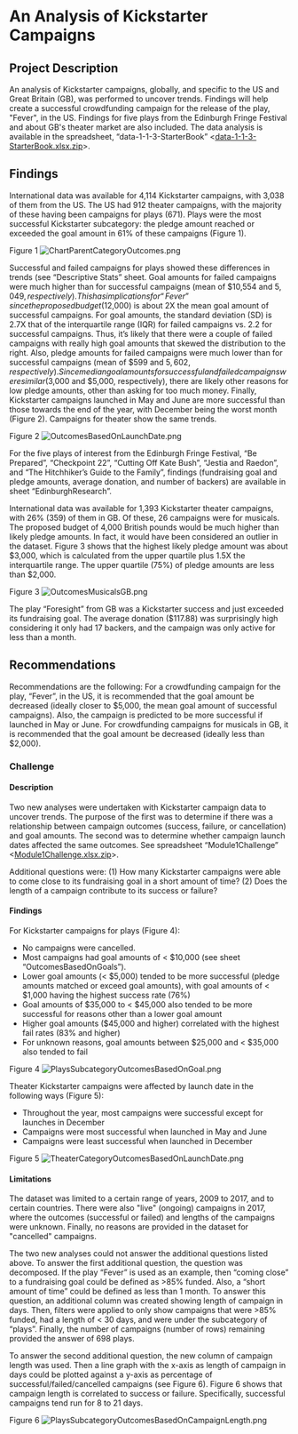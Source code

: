 # An Analysis of Kickstarter Campaigns

## Project Description
An analysis of Kickstarter campaigns, globally, and specific to the US and Great Britain (GB), was performed to uncover trends. Findings will help create a successful crowdfunding campaign for the release of the play, "Fever", in the US. Findings for five plays from the Edinburgh Fringe Festival and about GB's theater market are also included. The data analysis is available in the spreadsheet, “data-1-1-3-StarterBook” <[data-1-1-3-StarterBook.xlsx.zip](data-1-1-3-StarterBook.xlsx.zip)>.

## Findings
International data was available for 4,114 Kickstarter campaigns, with 3,038 of them from the US. The US had 912 theater campaigns, with the majority of these having been campaigns for plays (671). Plays were the most successful Kickstarter subcategory: the pledge amount reached or exceeded the goal amount in 61% of these campaigns (Figure 1).

Figure 1
![ChartParentCategoryOutcomes.png](ChartParentCategoryOutcomes.png)

Successful and failed campaigns for plays showed these differences in trends (see “Descriptive Stats” sheet. Goal amounts for failed campaigns were much higher than for successful campaigns (mean of $10,554 and $5,049, respectively). This has implications for “Fever” since the proposed budget ($12,000) is about 2X the mean goal amount of successful campaigns. For goal amounts, the standard deviation (SD) is 2.7X that of the interquartile range (IQR) for failed campaigns vs. 2.2 for successful campaigns. Thus, it’s likely that there were a couple of failed campaigns with really high goal amounts that skewed the distribution to the right. Also, pledge amounts for failed campaigns were much lower than for successful campaigns (mean of $599 and $5,602, respectively). Since median goal amounts for successful and failed campaigns were similar ($3,000 and $5,000, respectively), there are likely other reasons for low pledge amounts, other than asking for too much money. Finally, Kickstarter campaigns launched in May and June are more successful than those towards the end of the year, with December being the worst month (Figure 2). Campaigns for theater show the same trends.

Figure 2
![OutcomesBasedOnLaunchDate.png](OutcomesBasedOnLaunchDate.png)

For the five plays of interest from the Edinburgh Fringe Festival, “Be Prepared”, “Checkpoint 22”, “Cutting Off Kate Bush”, “Jestia and Raedon”, and “The Hitchhiker’s Guide to the Family”, findings (fundraising goal and pledge amounts, average donation, and number of backers) are available in sheet “EdinburghResearch”.

International data was available for 1,393 Kickstarter theater campaigns, with 26% (359) of them in GB. Of these, 26 campaigns were for musicals. The proposed budget of 4,000 British pounds would be much higher than likely pledge amounts. In fact, it would have been considered an outlier in the dataset. Figure 3 shows that the highest likely pledge amount was about $3,000, which is calculated from the upper quartile plus 1.5X the interquartile range. The upper quartile (75%) of pledge amounts are less than $2,000. 

Figure 3
![OutcomesMusicalsGB.png](OutcomesMusicalsGB.png)

The play “Foresight” from GB was a Kickstarter success and just exceeded its fundraising goal. The average donation ($117.88) was surprisingly high considering it only had 17 backers, and the campaign was only active for less than a month. 

## Recommendations
Recommendations are the following: For a crowdfunding campaign for the play, “Fever”, in the US, it is recommended that the goal amount be decreased (ideally closer to $5,000, the mean goal amount of successful campaigns). Also, the campaign is predicted to be more successful if launched in May or June. For crowdfunding campaigns for musicals in GB, it is recommended that the goal amount be decreased (ideally less than $2,000). 

### Challenge

#### Description
Two new analyses were undertaken with Kickstarter campaign data to uncover trends. The purpose of the first was to determine if there was a relationship between campaign outcomes (success, failure, or cancellation) and goal amounts. The second was to determine whether campaign launch dates affected the same outcomes. See spreadsheet “Module1Challenge” <[Module1Challenge.xlsx.zip](Module1Challenge.xlsx.zip)>.

Additional questions were:
(1) How many Kickstarter campaigns were able to come close to its fundraising goal in a short amount of time?
(2) Does the length of a campaign contribute to its success or failure?

#### Findings
For Kickstarter campaigns for plays (Figure 4):
* No campaigns were cancelled.
* Most campaigns had goal amounts of < $10,000 (see sheet “OutcomesBasedOnGoals”).
* Lower goal amounts (< $5,000) tended to be more successful (pledge amounts matched or exceed goal amounts), with goal amounts of < $1,000 having the highest success rate (76%)
* Goal amounts of $35,000 to < $45,000 also tended to be more successful for reasons other than a lower goal amount
* Higher goal amounts ($45,000 and higher) correlated with the highest fail rates (83% and higher)
* For unknown reasons, goal amounts between $25,000 and < $35,000 also tended to fail

Figure 4
![PlaysSubcategoryOutcomesBasedOnGoal.png](PlaysSubcategoryOutcomesBasedOnGoal.png)

Theater Kickstarter campaigns were affected by launch date in the following ways (Figure 5):
* Throughout the year, most campaigns were successful except for launches in December
* Campaigns were most successful when launched in May and June
* Campaigns were least successful when launched in December

Figure 5
![TheaterCategoryOutcomesBasedOnLaunchDate.png](TheaterCategoryOutcomesBasedOnLaunchDate.png)

#### Limitations
The dataset was limited to a certain range of years, 2009 to 2017, and to certain countries. There were also "live" (ongoing) campaigns in 2017, where the outcomes (successful or failed) and lengths of the campaigns were unknown. Finally, no reasons are provided in the dataset for "cancelled" campaigns. 

The two new analyses could not answer the additional questions listed above. To answer the first additional question, the question was decomposed. If the play “Fever” is used as an example, then “coming close” to a fundraising goal could be defined as >85% funded. Also, a “short amount of time” could be defined as less than 1 month. To answer this question, an additional column was created showing length of campaign in days. Then, filters were applied to only show campaigns that were >85% funded, had a length of < 30 days, and were under the subcategory of “plays”. Finally, the number of campaigns (number of rows) remaining provided the answer of 698 plays.

To answer the second additional question, the new column of campaign length was used. Then a line graph with the x-axis as length of campaign in days could be plotted against a y-axis as percentage of successful/failed/cancelled campaigns (see Figure 6). Figure 6 shows that campaign length is correlated to success or failure. Specifically, successful campaigns tend run for 8 to 21 days. 

Figure 6
![PlaysSubcategoryOutcomesBasedOnCampaignLength.png](PlaysSubcategoryOutcomesBasedOnCampaignLength.png)
